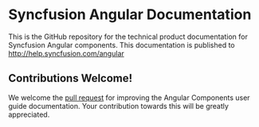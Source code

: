 # Syncfusion Angular Documentation

This is the GitHub repository for the technical product documentation for Syncfusion Angular components. This documentation is published to http://help.syncfusion.com/angular

## Contributions Welcome!

We welcome the [pull request](https://docs.github.com/en/github/managing-files-in-a-repository/editing-files-in-another-users-repository) for improving the Angular Components user guide documentation. Your contribution towards this will be greatly appreciated.
